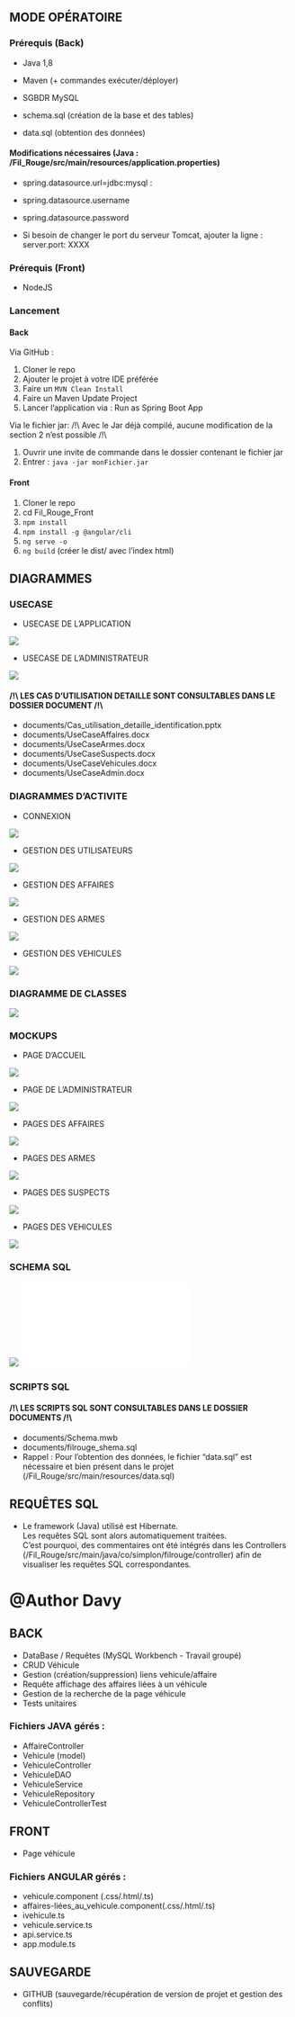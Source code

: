 ## MODE OPÉRATOIRE

### Prérequis (Back)
- Java 1,8
- Maven (+ commandes exécuter/déployer)

- SGBDR MySQL
- schema.sql (création de la base et des tables)
- data.sql (obtention des données)

#### Modifications nécessaires (Java : /Fil_Rouge/src/main/resources/application.properties)
- spring.datasource.url=jdbc:mysql :
- spring.datasource.username
- spring.datasource.password

- Si besoin de changer le port du serveur Tomcat,  ajouter la ligne : 
server.port: XXXX

### Prérequis (Front)
- NodeJS

### Lancement

#### Back
Via GitHub :
1. Cloner le repo
2. Ajouter le projet à votre IDE préférée
3. Faire un ```MVN Clean Install```
4. Faire un Maven Update Project
5. Lancer l’application via : Run as Spring Boot App

Via le fichier jar:
/!\ Avec le Jar déjà compilé, aucune modification de la section 2 n’est possible /!\
1. Ouvrir une invite de commande dans le dossier contenant le fichier jar
2. Entrer : ```java -jar monFichier.jar```

#### Front
1. Cloner le repo
2. cd Fil_Rouge_Front
3. ```npm install```
4. ```npm install -g @angular/cli```
5. ```ng serve -o```
6. ```ng build``` (créer le dist/ avec l’index html)

## DIAGRAMMES

### USECASE

- USECASE DE L’APPLICATION

![](documents/UseCase.PNG)

- USECASE DE L’ADMINISTRATEUR

![](documents/UseCaseAdmin.PNG)


#### /!\ LES CAS D’UTILISATION DETAILLE SONT CONSULTABLES DANS LE DOSSIER DOCUMENT /!\
- documents/Cas_utilisation_detaille_identification.pptx
- documents/UseCaseAffaires.docx
- documents/UseCaseArmes.docx
- documents/UseCaseSuspects.docx
- documents/UseCaseVehicules.docx
- documents/UseCaseAdmin.docx


### DIAGRAMMES D’ACTIVITE

- CONNEXION

![](documents/Diagramme_activite_connexion.png)

- GESTION DES UTILISATEURS

![](documents/Diagramme_activite_utilisateur.png)

- GESTION DES AFFAIRES

![](documents/Diagramme_activite_affaire.png)

- GESTION DES ARMES

![](documents/Diagramme_activite_armes.png)

- GESTION DES VEHICULES

![](documents/Diagramme_activite_vehicules.png)


### DIAGRAMME DE CLASSES

![](documents/Diagramme_classe.png)

### MOCKUPS

- PAGE D’ACCUEIL

![](documents/Mockup_Accueil.png)

- PAGE DE L’ADMINISTRATEUR

![](documents/Mockup_Admin.png)

- PAGES DES AFFAIRES

![](documents/Mockup_Affaires.png)

- PAGES DES ARMES

![](documents/Mockup_Armes.png)

- PAGES DES SUSPECTS

![](documents/Mockup_Suspects.png)

- PAGES DES VEHICULES

![](documents/Mockup_Vehicules.png)

### SCHEMA SQL

![](documents/Schema_BdD.PNG)
![](documents/schema.txt)

### SCRIPTS SQL

#### /!\ LES SCRIPTS SQL SONT CONSULTABLES DANS LE DOSSIER DOCUMENTS /!\

- documents/Schema.mwb
- documents/filrouge_shema.sql
- Rappel : Pour l’obtention des données, le fichier “data.sql” est nécessaire et bien présent dans le projet (/Fil_Rouge/src/main/resources/data.sql)

## REQUÊTES SQL

- Le framework (Java) utilisé est Hibernate.  
Les requêtes SQL sont alors automatiquement traitées.  
C’est pourquoi, des commentaires ont été intégrés dans les Controllers (/Fil_Rouge/src/main/java/co/simplon/filrouge/controller) afin de visualiser les requêtes SQL correspondantes.












# @Author Davy

## BACK

- DataBase / Requêtes (MySQL Workbench - Travail groupé)
- CRUD Véhicule
- Gestion (création/suppression) liens vehicule/affaire
- Requête affichage des affaires liées à un véhicule
- Gestion de la recherche de la page véhicule
- Tests unitaires

### Fichiers JAVA gérés :
- AffaireController
- Vehicule (model) 
- VehiculeController
- VehiculeDAO
- VehiculeService
- VehiculeRepository
- VehiculeControllerTest


## FRONT

- Page véhicule

### Fichiers ANGULAR gérés :
- vehicule.component (.css/.html/.ts) 
- affaires-liées_au_vehicule.component(.css/.html/.ts)
- ivehicule.ts
- vehicule.service.ts
- api.service.ts
- app.module.ts


## SAUVEGARDE

- GITHUB (sauvegarde/récupération de version de projet et gestion des conflits)
